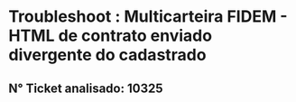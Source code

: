 # Troubleshoot : Multicarteira FIDEM - HTML de contrato enviado divergente do cadastrado

## N° Ticket analisado: 10325

